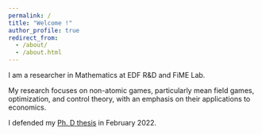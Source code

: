 ```yaml
---
permalink: /
title: "Welcome !"
author_profile: true
redirect_from: 
  - /about/
  - /about.html
---
```



I am a researcher in Mathematics at EDF R&D and FiME Lab.

My research focuses on non-atomic games, particularly mean field games, optimization, and control theory, with an emphasis on their applications to economics. 

I defended my <a href="https://theses.fr/2022UPSLD004">Ph. D thesis</a> in February 2022. 
